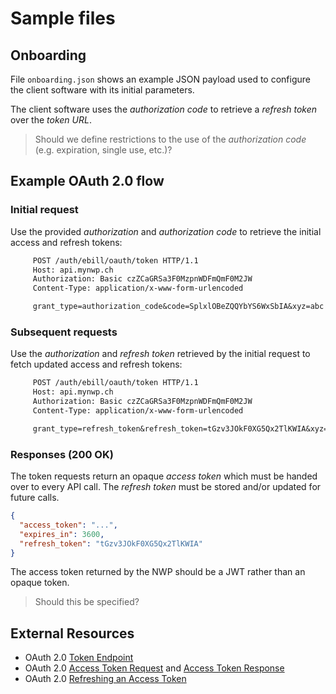 # Sample files

## Onboarding

File `onboarding.json` shows an example JSON payload used to configure the client
software with its initial parameters.

The client software uses the _authorization code_ to retrieve a _refresh token_
over the _token URL_.

> Should we define restrictions to the use of the _authorization code_ (e.g. expiration,
> single use, etc.)?

## Example OAuth 2.0 flow

### Initial request

Use the provided _authorization_ and _authorization code_ to retrieve the initial
access and refresh tokens:

```txt
     POST /auth/ebill/oauth/token HTTP/1.1
     Host: api.mynwp.ch
     Authorization: Basic czZCaGRSa3F0MzpnWDFmQmF0M2JW
     Content-Type: application/x-www-form-urlencoded

     grant_type=authorization_code&code=SplxlOBeZQQYbYS6WxSbIA&xyz=abc
```

### Subsequent requests

Use the _authorization_ and _refresh token_ retrieved by the initial request to
fetch updated access and refresh tokens:

```txt
     POST /auth/ebill/oauth/token HTTP/1.1
     Host: api.mynwp.ch
     Authorization: Basic czZCaGRSa3F0MzpnWDFmQmF0M2JW
     Content-Type: application/x-www-form-urlencoded

     grant_type=refresh_token&refresh_token=tGzv3JOkF0XG5Qx2TlKWIA&xyz=abc
```

### Responses (200 OK)

The token requests return an opaque _access token_ which must be handed over to
every API call. The _refresh token_ must be stored and/or updated for future calls.

```json
{
  "access_token": "...",
  "expires_in": 3600,
  "refresh_token": "tGzv3JOkF0XG5Qx2TlKWIA"
}
```

The access token returned by the NWP should be a JWT rather than an opaque token.

> Should this be specified?

## External Resources

- OAuth 2.0 [Token Endpoint](https://tools.ietf.org/html/rfc6749#section-3.2)
- OAuth 2.0 [Access Token Request](https://tools.ietf.org/html/rfc6749#section-4.1.3) and
  [Access Token Response](https://tools.ietf.org/html/rfc6749#section-4.1.4)
- OAuth 2.0 [Refreshing an Access Token](https://tools.ietf.org/html/rfc6749#section-6)
